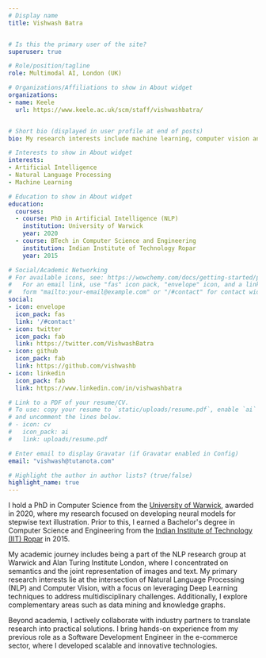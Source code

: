 ```yaml
---
# Display name
title: Vishwash Batra


# Is this the primary user of the site?
superuser: true

# Role/position/tagline
role: Multimodal AI, London (UK)

# Organizations/Affiliations to show in About widget
organizations:
- name: Keele
  url: https://www.keele.ac.uk/scm/staff/vishwashbatra/


# Short bio (displayed in user profile at end of posts)
bio: My research interests include machine learning, computer vision and natural language processing.

# Interests to show in About widget
interests:
- Artificial Intelligence
- Natural Language Processing
- Machine Learning

# Education to show in About widget
education:
  courses:
  - course: PhD in Artificial Intelligence (NLP)
    institution: University of Warwick
    year: 2020
  - course: BTech in Computer Science and Engineering
    institution: Indian Institute of Technology Ropar
    year: 2015

# Social/Academic Networking
# For available icons, see: https://wowchemy.com/docs/getting-started/page-builder/#icons
#   For an email link, use "fas" icon pack, "envelope" icon, and a link in the
#   form "mailto:your-email@example.com" or "/#contact" for contact widget.
social:
- icon: envelope
  icon_pack: fas
  link: '/#contact'
- icon: twitter
  icon_pack: fab
  link: https://twitter.com/VishwashBatra
- icon: github
  icon_pack: fab
  link: https://github.com/vishwashb
- icon: linkedin
  icon_pack: fab
  link: https://www.linkedin.com/in/vishwashbatra

# Link to a PDF of your resume/CV.
# To use: copy your resume to `static/uploads/resume.pdf`, enable `ai` icons in `params.toml`, 
# and uncomment the lines below.
# - icon: cv
#   icon_pack: ai
#   link: uploads/resume.pdf

# Enter email to display Gravatar (if Gravatar enabled in Config)
email: "vishwash@tutanota.com"

# Highlight the author in author lists? (true/false)
highlight_name: true
---
```


I hold a PhD in Computer Science from the  [University of Warwick](https://www.warwick.ac.uk), awarded in 2020, where my research focused on developing neural models for stepwise text illustration. Prior to this, I earned a Bachelor's degree in Computer Science and Engineering from the [Indian Institute of Technology (IIT) Ropar](http://www.iitrpr.ac.in) in 2015.

My academic journey includes being a part of the NLP research group at Warwick and Alan Turing Institute London, where I concentrated on semantics and the joint representation of images and text. My primary research interests lie at the intersection of Natural Language Processing (NLP) and Computer Vision, with a focus on leveraging Deep Learning techniques to address multidisciplinary challenges. Additionally, I explore complementary areas such as data mining and knowledge graphs.

Beyond academia, I actively collaborate with industry partners to translate research into practical solutions. I bring hands-on experience from my previous role as a Software Development Engineer in the e-commerce sector, where I developed scalable and innovative technologies.
